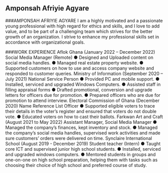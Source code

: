 ## Amponsah Afriyie Agyare

###AMPONSAH AFRIYIE AGYARE 
I am a highly motivated and a passionate young professional 
with high regard for ethics and skills, and I love to add value, 
and to be part of a challenging team which strives for the better 
growth of an organization. I strive to enhance my professional 
skills set in accordance with organizational goals. 

###WORK EXPERIENCE 
Aflok Ghana (January 2022 – December 2022) 
Social Media Manager (Remote) 
● Designed and Uploaded content on social media handles. 
● Managed real estate property website. 
● Supported customers on how to use and access company 
website and responded to customer queries. 
Ministry of Information (September 2020 – July 2021) 
National Service Person 
● Provided PC and mobile support. 
● Installed, serviced and upgraded Windows Computers. 
● Assisted staff in filling appraisal forms 
● Drafted promotional, conversion and upgrade letters for 
officers due for promotion. 
● Prepared officers who are due for promotion to attend 
interview. 
Electoral Commission of Ghana (December 2020) 
Name Reference List Officer 
● Supported eligible voters to trace their details in the voter’s 
register and ensured that voters do not double vote. 
● Educated voters on how to cast their ballots. 
Farkwan Art and Craft (August 2021 to May 2022) 
Assistant Manager, Social Media Manager 
● Managed the company’s finances, kept inventory and stock. 
● Managed the company’s social media handles, supervised 
work activities and made sure customers’ orders were delivered 
on time. 
Synclaire International School (August 2019 - December 
2019) 
Student teacher (Intern) 
● Taught core ICT and supervised junior high school students. 
● Installed, serviced and upgraded windows computers. 
● Mentored students in groups and one-on-one on high school 
preparation, helping them with tasks such as choosing their 
choice of high school and preferred course of study. 

<!--
**SpenzTech/SpenzTech** is a ✨ _special_ ✨ repository because its `README.md` (this file) appears on your GitHub profile.

Here are some ideas to get you started:

- 🔭 I’m currently working on ...

- 🌱 I’m currently learning ...

- 👯 I’m looking to collaborate on ...

- 🤔 I’m looking for help with ...
- 💬 Ask me about ...
- 📫 How to reach me: ...
- 😄 Pronouns: ...
- ⚡ Fun fact: ...
-->
